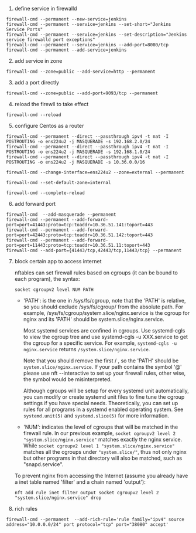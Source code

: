 
1. define service in firewalld
```
firewall-cmd --permanent --new-service=jenkins
firewall-cmd --permanent --service=jenkins --set-short="Jenkins Service Ports"
firewall-cmd --permanent --service=jenkins --set-description="Jenkins service firewalld port exceptions"
firewall-cmd --permanent --service=jenkins --add-port=8080/tcp
firewall-cmd --permanent --add-service=jenkins
```

2. add service in zone
```
firewall-cmd --zone=public --add-service=http --permanent
```

3. add a port directly

```
firewall-cmd --zone=public --add-port=9093/tcp --permanent
```


4. reload the firewll to take effect

```
firewall-cmd --reload
```



5. configure Centos as a router
```
firewall-cmd --permanent --direct --passthrough ipv4 -t nat -I POSTROUTING -o ens224u2 -j MASQUERADE -s 192.168.2.0/24
firewall-cmd --permanent --direct --passthrough ipv4 -t nat -I POSTROUTING -o ens224u2 -j MASQUERADE -s 192.168.1.0/24
firewall-cmd --permanent --direct --passthrough ipv4 -t nat -I POSTROUTING -o ens224u2 -j MASQUERADE -s 10.36.0.0/16

firewall-cmd --change-interface=ens224u2 --zone=external --permanent

firewall-cmd --set-default-zone=internal

firewall-cmd --complete-reload
```


6. add forward port

```
firewall-cmd  --add-masquerade --permanent
firewall-cmd --permanent --add-forward-port=port=41443:proto=tcp:toaddr=10.36.51.141:toport=443
firewall-cmd --permanent --add-forward-port=port=42443:proto=tcp:toaddr=10.36.51.142:toport=443
firewall-cmd --permanent --add-forward-port=port=11443:proto=tcp:toaddr=10.36.51.11:toport=443
firewall-cmd --add-port={41443/tcp,42443/tcp,11443/tcp} --permanent
```

7. block certain app to access internet

    nftables can set firewall rules based on cgroups (it can be bound to each program), the syntax:
    ```
    socket cgroupv2 level NUM PATH
    ```

    - 'PATH': is the one in /sys/fs/cgroup, note that the 'PATH' is relative, so you should exclude /sys/fs/cgroup/ from the absolute path. For example, /sys/fs/cgroup/system.slice/nginx.service is the cgroup for nginx and its 'PATH' should be system.slice/nginx.service.

        Most systemd services are confined in cgroups. Use systemd-cgls to view the cgroup tree and use systemd-cgls -u XXX.service to get the cgroup for a specific service. For example, `systemd-cgls -u nginx.service` returns `/system.slice/nginx.service`.

        Note that you should remove the first / , so the 'PATH' should be `system.slice/nginx.service`. If your path contains the symbol '@' please use nft --interactive to set up your firewall rules, other wise, the symbol would be misinterpreted.

        Although cgroups will be setup for every systemd unit automatically, you can modify or create systemd unit files to fine tune the cgroup settings if you have special needs. Theoretically, you can set up rules for all programs in a systemd enabled operating system. See `systemd.unit(5)` and `systemd.slice(5)` for more information.



    - 'NUM': indicates the level of cgroups that will be matched in the firewall rule. In our previous example, `socket cgroupv2 level 2 "system.slice/nginx.service"` matches exactly the nginx service. While `socket cgroupv2 level 1 "system.slice/nginx.service"` matches all the cgroups under `"system.slice/"`, thus not only nginx but other programs in that directory will also be matched, such as "snapd.service".



    To prevent nginx from accessing the Internet (assume you already have a inet table named 'filter' and a chain named 'output'):

    ```
    nft add rule inet filter output socket cgroupv2 level 2 "system.slice/nginx.service" drop
    ```

8. rich rules

```
firewall-cmd --permanent  --add-rich-rule='rule family="ipv4" source address="10.0.0.0/24" port protocol="tcp" port="38080" accept'
```

